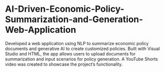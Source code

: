 # AI-Driven-Economic-Policy-Summarization-and-Generation-Web-Application
Developed a web application using NLP to summarize economic policy documents and generative AI to create customized policies. Built with Visual Studio and HTML, the app allows users to upload documents for summarization and input scenarios for policy generation. A YouTube Shorts video was created to showcase the project’s functionality. 
